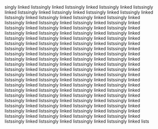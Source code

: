 singly linked listssingly linked listssingly linked listssingly linked listssingly linked listssingly linked listssingly linked listssingly linked listssingly linked listssingly linked listssingly linked listssingly linked listssingly linked listssingly linked listssingly linked listssingly linked listssingly linked listssingly linked listssingly linked listssingly linked listssingly linked listssingly linked listssingly linked listssingly linked listssingly linked listssingly linked listssingly linked listssingly linked listssingly linked listssingly linked listssingly linked listssingly linked listssingly linked listssingly linked listssingly linked listssingly linked listssingly linked listssingly linked listssingly linked listssingly linked listssingly linked listssingly linked listssingly linked listssingly linked listssingly linked listssingly linked listssingly linked listssingly linked listssingly linked listssingly linked listssingly linked listssingly linked listssingly linked listssingly linked listssingly linked listssingly linked listssingly linked listssingly linked listssingly linked listssingly linked listssingly linked listssingly linked listssingly linked listssingly linked listssingly linked listssingly linked listssingly linked listssingly linked listssingly linked listssingly linked listssingly linked listssingly linked listssingly linked listssingly linked listssingly linked listssingly linked listssingly linked listssingly linked listssingly linked listssingly linked listssingly linked listssingly linked listssingly linked listssingly linked listssingly linked listssingly linked listssingly linked listssingly linked listssingly linked listssingly linked listssingly linked listssingly linked listssingly linked lists
